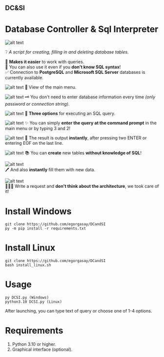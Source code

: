 ## DC&SI
# Database Controller &amp; Sql Interpreter
![alt text](https://i.imgur.com/aRevhdh.png)

❔ _A script for creating, filling in and deleting database tables._

📔 **Makes it easier** to work with queries.  
🤩 You can also use it even if you **don't know SQL syntax**!  
✅ Connection to **PostgreSQL** and **Microsoft SQL Server** databases is currently available.  

![alt text](https://i.imgur.com/0W5Vrfk.png)
🌄 View of the main menu.

![alt text](https://i.imgur.com/nXcdGrc.png)
🗝 You don't need to enter database information every time _(only password or connection string)_.

![alt text](https://i.imgur.com/ogvxSpa.png)
🚀 **Three options** for executing an SQL query.

![alt text](https://i.imgur.com/ep1gmPu.png)
✨ You can simply **enter the query at the command prompt** in the main menu or by typing 3 and 2!

![alt text](https://i.imgur.com/j6NUSVI.png)
💫 The result is output **instantly**, after pressing two ENTER or entering EOF on the last line.

![alt text](https://i.imgur.com/4JalzSH.png)
📚 You can **create** new tables **without knowledge of SQL**!

![alt text](https://i.imgur.com/cOKvErj.png)  
🖊 And also **instantly** fill them with new data.

![alt text](https://i.imgur.com/K28Gwr8.png)  
👨🏻‍💻 Write a request and **don't think about the architecture**, we took care of it!

# Install Windows
```
git clone https://github.com/egorgasay/DCandSI
py -m pip install -r requirements.txt
```
# Install Linux
```
git clone https://github.com/egorgasay/DCandSI
bash install_linux.sh
```

# Usage
```
py DCSI.py (Windows)
python3.10 DCSI.py (Linux)
```
After launching, you can type text of query or choose one of 1-4 options.

# Requirements
1. Python 3.10 or higher.
2. Graphical interface (optional).

